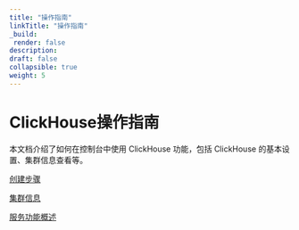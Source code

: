 ```yaml
---
title: "操作指南"
linkTitle: "操作指南"
_build:
 render: false 
description: 
draft: false
collapsible: true
weight: 5
---
```


# ClickHouse操作指南

本文档介绍了如何在控制台中使用 ClickHouse 功能，包括 ClickHouse 的基本设置、集群信息查看等。

[创建步骤](setstep/)

[集群信息](colonyinfor/)

[服务功能概述](service/)

